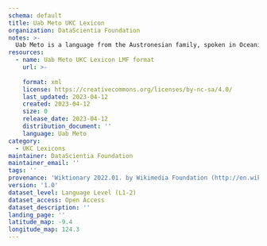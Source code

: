 ```yaml
---
schema: default
title: Uab Meto UKC Lexicon
organization: DataScientia Foundation
notes: >-
  Uab Meto is a language from the Austronesian family, spoken in Oceania. The UKC Lexicon of Uab Meto is represented as a lexico-semantic network. It consists of words, word senses, synsets, as well as sense-level and synset-level relationships.
resources:
  - name: Uab Meto UKC Lexicon LMF format
    url: >-
      
    format: xml
    license: https://creativecommons.org/licenses/by-nc-sa/4.0/
    last_updated: 2023-04-12
    created: 2023-04-12
    size: 0
    release_date: 2023-04-12
    distribution_document: ''
    language: Uab Meto
category:
  - UKC Lexicons
maintainer: DataScientia Foundation
maintainer_email: ''
tags: ''
provenance: 'Wiktionary 2022.01. by Wikimedia Foundation (http://en.wiktionary.org); CogNet 2.1 by Khuyagbaatar Batsuren, National University of Mongolia (http://cognet.ukc.disi.unitn.it); Princeton WordNet 2.1 by Princeton University (https://wordnet.princeton.edu)'
version: '1.0'
dataset_level: Language Level (L1-2)
dataset_access: Open Access
dataset_description: ''
landing_page: ''
latitude_map: -9.4
longitude_map: 124.3
---
```

